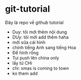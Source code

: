 # git-tutorial
Đây là repo về github tutorial
* Duy: tôi mới thêm nội dung
* DUy: tôi mới add thêm haha
* mới sửa cái hình
* chỉnh tiếng Anh sang tiếng Hoa
* Để hình rồng
* Tui push lên china only
* lấy từ CHi
* chi: xmas is coming to town
* ko them add